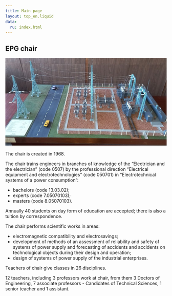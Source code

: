 ```yaml
---
title: Main page
layout: top_en.liquid
data:
  ru: index.html
---
```


## EPG chair

<div class="mainimg">

![](images/pic1.jpg)

</div>

The chair is created in 1968.

The chair trains engineers in branches of knowledge of the “Electrician
and the electrician” (code 0507) by the professional direction
“Electrical equipment and electrotechnologies” (code 050701) in
“Electrotechnical systems of a power consumption”:

- bachelors (code 13.03.02);
- experts (code 7.05070103);
- masters (code 8.05070103).

Annually 40 students on day form of education are accepted; there is
also a tuition by correspondence.

The chair performs scientific works in areas:

- electromagnetic compatibility and electrosavings;
- development of methods of an assessment of reliability and safety of
  systems of power supply and forecasting of accidents and accidents on
  technological objects during their design and operation;
- design of systems of power supply of the industrial enterprises.

Teachers of chair give classes in 26 disciplines.

12 teachers, including 3 professors work at chair, from them 3 Doctors
of Engineering, 7 associate professors - Candidates of Technical
Sciences, 1 senior teacher and 1 assistant.
